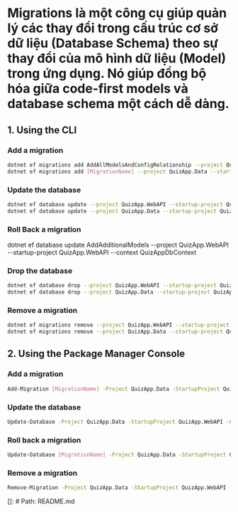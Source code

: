 # Migrations là một công cụ giúp quản lý các thay đổi trong cấu trúc cơ sở dữ liệu (Database Schema) theo sự thay đổi của mô hình dữ liệu (Model) trong ứng dụng. Nó giúp đồng bộ hóa giữa code-first models và database schema một cách dễ dàng.

## 1. Using the CLI

### Add a migration
```bash
dotnet ef migrations add AddAllModelsAndConfigRelationship --project QuizApp.WebAPI --startup-project QuizApp.WebAPI --context QuizAppDbContext --output-dir Migrations
dotnet ef migrations add [MigrationName] --project QuizApp.Data --startup-project QuizApp.WebAPI --context StorageDbContext --output-dir Migrations/Storage
```

### Update the database
```bash
dotnet ef database update --project QuizApp.WebAPI --startup-project QuizApp.WebAPI --context QuizAppDbContext
dotnet ef database update --project QuizApp.Data --startup-project QuizApp.WebAPI --context StorageDbContext
```

### Roll Back a migration
dotnet ef database update AddAdditionalModels --project QuizApp.WebAPI --startup-project QuizApp.WebAPI --context QuizAppDbContext
### Drop the database
```bash
dotnet ef database drop --project QuizApp.WebAPI --startup-project QuizApp.WebAPI --context QuizAppDbContext
dotnet ef database drop --project QuizApp.Data --startup-project QuizApp.WebAPI --context StorageDbContext
```

### Remove a migration
```bash
dotnet ef migrations remove --project QuizApp.WebAPI --startup-project QuizApp.WebAPI --context QuizAppDbContext
dotnet ef migrations remove --project QuizApp.Data --startup-project QuizApp.WebAPI --context StorageDbContext
```

## 2. Using the Package Manager Console
### Add a migration
```bash
Add-Migration [MigrationName] -Project QuizApp.Data -StartupProject QuizApp.WebAPI -Context QuizAppDbContext -OutputDir QuizApp.Data/Migrations
```

### Update the database
```bash
Update-Database -Project QuizApp.Data -StartupProject QuizApp.WebAPI -Context QuizAppDbContext
```

### Roll back a migration
```bash
Update-Database [MigrationName] -Project QuizApp.Data -StartupProject QuizApp.WebAPI -Context QuizAppDbContext
```

### Remove a migration
```bash
Remove-Migration -Project QuizApp.Data -StartupProject QuizApp.WebAPI -Context QuizAppDbContext
```

[]: # Path: README.md
